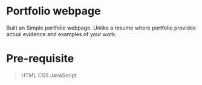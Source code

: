 # Portfolio webpage 
Built an Simple portfolio webpage. Unlike a resume where portfolio provides actual evidence and examples of your work.
# Pre-requisite
> HTML
> CSS
> JavaScript
